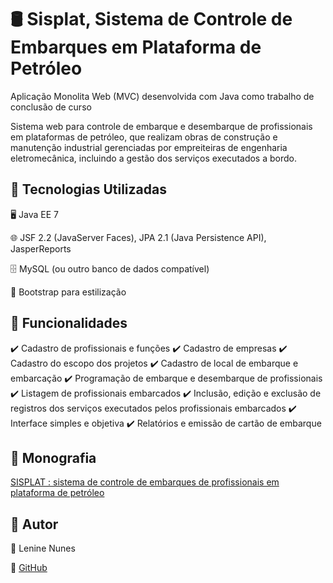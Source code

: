 # 🛢️ Sisplat, Sistema de Controle de Embarques em Plataforma de Petróleo
Aplicação Monolita Web (MVC) desenvolvida com Java como trabalho de conclusão de curso

Sistema web para controle de embarque e desembarque de profissionais em plataformas de petróleo, que realizam obras de construção e manutenção industrial gerenciadas por empreiteiras de engenharia eletromecânica, incluindo a gestão dos serviços executados a bordo.

## 🚀 Tecnologias Utilizadas

🖥️ Java EE 7

🌐 JSF 2.2 (JavaServer Faces), JPA 2.1 (Java Persistence API), JasperReports

🗄️ MySQL (ou outro banco de dados compatível)

🎨 Bootstrap para estilização

## 📌 Funcionalidades

✔️ Cadastro de profissionais e funções ✔️ Cadastro de empresas ✔️ Cadastro do escopo dos projetos ✔️ Cadastro de local de embarque e embarcação ✔️ Programação de embarque e desembarque de profissionais ✔️ Listagem de profissionais embarcados ✔️ Inclusão, edição e exclusão de registros dos serviços executados pelos profissionais embarcados ✔️ Interface simples e objetiva ✔️ Relatórios e emissão de cartão de embarque

## 📂 Monografia

[SISPLAT : sistema de controle de embarques de profissionais em plataforma de petróleo](https://acervodigital.ufpr.br/handle/1884/83308)

## 📖 Autor

👤 Lenine Nunes

🔗 <a href="https://github.com/leninenunes" target="_blank">GitHub</a>
